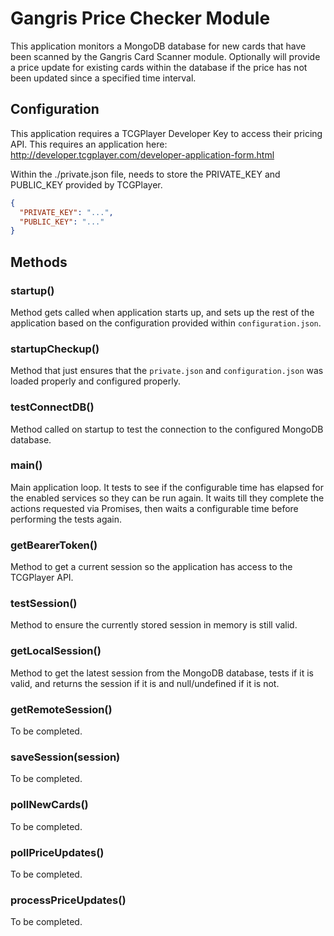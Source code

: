 # Gangris Price Checker Module
This application monitors a MongoDB database for new cards that have been scanned by the Gangris Card Scanner module. Optionally will provide a price update for existing cards within the database if the price has not been updated since a specified time interval.

## Configuration
This application requires a TCGPlayer Developer Key to access their pricing API. This requires an application here: http://developer.tcgplayer.com/developer-application-form.html

Within the ./private.json file, needs to store the PRIVATE_KEY and PUBLIC_KEY provided by TCGPlayer.

```json
{
  "PRIVATE_KEY": "...",
  "PUBLIC_KEY": "..."
}
```

## Methods

### startup()
Method gets called when application starts up, and sets up the rest of the application based on the configuration provided within `configuration.json`.

### startupCheckup()
Method that just ensures that the `private.json` and `configuration.json` was loaded properly and configured properly.

### testConnectDB()
Method called on startup to test the connection to the configured MongoDB database.

### main()
Main application loop. It tests to see if the configurable time has elapsed for the enabled services so they can be run again. It waits till they complete the actions requested via Promises, then waits a configurable time before performing the tests again.

### getBearerToken()
Method to get a current session so the application has access to the TCGPlayer API.

### testSession()
Method to ensure the currently stored session in memory is still valid.

### getLocalSession()
Method to get the latest session from the MongoDB database, tests if it is valid, and returns the session if it is and null/undefined if it is not.

### getRemoteSession()
To be completed.

### saveSession(session)
To be completed.

### pollNewCards()
To be completed.

### pollPriceUpdates()
To be completed.

### processPriceUpdates()
To be completed.
